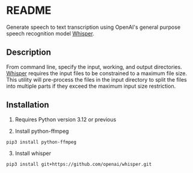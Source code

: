 # README

Generate speech to text transcription using OpenAI's general purpose speech recognition model [Whisper](https://github.com/openai/whisper).

## Description

From command line, specify the input, working, and output directories. [Whisper](https://github.com/openai/whisper) requires the input files to be constrained to a maximum file size. This utility will pre-process the files in the input directory to split the files into multiple parts if they exceed the maximum input size restriction.


## Installation

1. Requires Python version 3.12 or previous

2. Install python-ffmpeg

```bash
pip3 install python-ffmpeg
```

3. Install whisper

```bash
pip3 install git+https://github.com/openai/whisper.git
```

